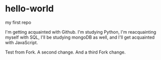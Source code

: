 # hello-world
my first repo

I'm getting acquainted with Github. I'm studying Python, I'm reacquainting myself with SQL, I'll be studying mongoDB as well, and I'll get acquainted with JavaScript.

Test from Fork.
A second change.
And a third Fork change.